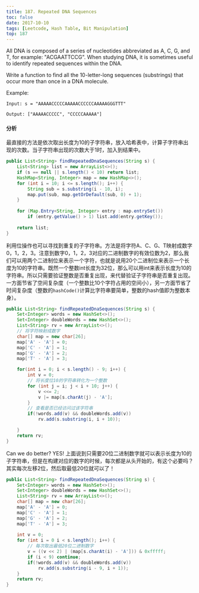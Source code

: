 ```yaml
---
title: 187. Repeated DNA Sequences
toc: false
date: 2017-10-10
tags: [Leetcode, Hash Table, Bit Manipulation]
top: 187
---
```


All DNA is composed of a series of nucleotides abbreviated as A, C, G, and T, for example: "ACGAATTCCG". When studying DNA, it is sometimes useful to identify repeated sequences within the DNA.

Write a function to find all the 10-letter-long sequences (substrings) that occur more than once in a DNA molecule.

Example:

```
Input: s = "AAAAACCCCCAAAAACCCCCCAAAAAGGGTTT"

Output: ["AAAAACCCCC", "CCCCCAAAAA"]
```


#### 分析

最直接的方法是依次取出长度为10的子字符串，放入哈希表中，计算子字符串出现的次数。当子字符串出现的次数大于1时，加入到结果中。


```Java
public List<String> findRepeatedDnaSequences(String s) {
    List<String> list = new ArrayList<>();
    if (s == null || s.length() < 10) return list;
    HashMap<String, Integer> map = new HashMap<>();
    for (int i = 10; i <= s.length(); i++) {
        String sub = s.substring(i - 10, i);
        map.put(sub, map.getOrDefault(sub, 0) + 1);
    }
    
    for (Map.Entry<String, Integer> entry : map.entrySet())
        if (entry.getValue() > 1) list.add(entry.getKey());
    
    return list;
}
```

利用位操作也可以寻找到重复的子字符串。方法是将字符A、C、G、T映射成数字0，1，2，3。注意到数字0，1，2，3对应的二进制数字的有效位数为2，那么我们可以用两个二进制位来表示一个字符，也就是说用20个二进制位来表示一个长度为10的字符串。既然一个整数int长度为32位，那么可以用int来表示长度为10的字符串。所以只需要验证整数是否重复出现，来代替验证子字符串是否重复出现。一方面节省了空间复杂度（一个整数比10个字符占用的空间小），另一方面节省了时间复杂度（整数的`hashCode()`计算比字符串要简单，整数的hash值即为整数本身）。


```Java
public List<String> findRepeatedDnaSequences(String s) {
    Set<Integer> words = new HashSet<>();
    Set<Integer> doubleWords = new HashSet<>();
    List<String> rv = new ArrayList<>();
    // 将字符映射成数字
    char[] map = new char[26];
    map['A' - 'A'] = 0;
    map['C' - 'A'] = 1;
    map['G' - 'A'] = 2;
    map['T' - 'A'] = 3;

    for(int i = 0; i < s.length() - 9; i++) {
        int v = 0;
        // 将长度位10的字符串转化为一个整数
        for (int j = i; j < i + 10; j++) {
            v <<= 2;
            v |= map[s.charAt(j) - 'A'];
        }
        // 查看是否已经访问过该字符串
        if(!words.add(v) && doubleWords.add(v))
            rv.add(s.substring(i, i + 10));

    }
    return rv;
}
```

Can we do better? YES! 上面说到只需要20位二进制数字就可以表示长度为10的子字符串，但是在构建对应的数字的时候，每次都是从头开始的，有这个必要吗？其实每次左移2位，然后取最低20位就可以了！

```Java
public List<String> findRepeatedDnaSequences(String s) {
    Set<Integer> words = new HashSet<>();
    Set<Integer> doubleWords = new HashSet<>();
    List<String> rv = new ArrayList<>();
    char[] map = new char[26];
    map['A' - 'A'] = 0;
    map['C' - 'A'] = 1;
    map['G' - 'A'] = 2;
    map['T' - 'A'] = 3;
    
    int v = 0;
    for (int i = 0 i < s.length(); i++) {
        // 每次取出最低20位二进制数字
        v = ((v << 2) | (map[s.charAt(i) - 'A'])) & 0xfffff;
        if (i < 9) continue;
        if(!words.add(v) && doubleWords.add(v))
            rv.add(s.substring(i - 9, i + 1));
    }
    return rv;
}
```